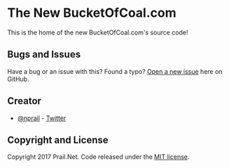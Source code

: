 # The New BucketOfCoal.com

This is the home of the new BucketOfCoal.com's source code!

## Bugs and Issues

Have a bug or an issue with this? Found a typo? [Open a new issue](https://github.com/prailnet/bucketofcoal.com/issues) here on GitHub.

## Creator

- [@nprail](https://github.com/nprail) - [Twitter](https://twitter.com/nprail)

## Copyright and License

Copyright 2017 Prail.Net. Code released under the [MIT license](LICENSE).